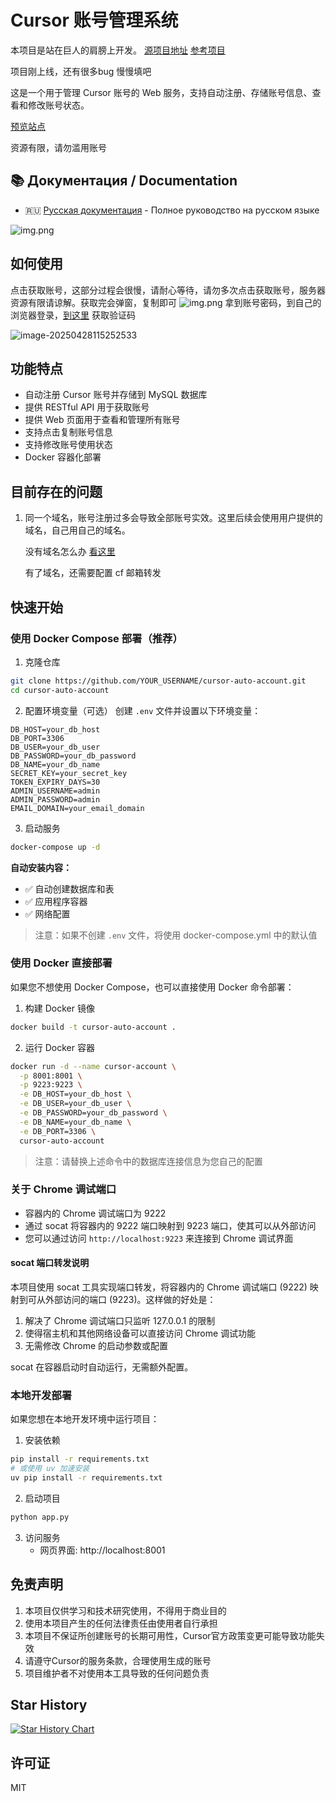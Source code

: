 # Cursor 账号管理系统

本项目是站在巨人的肩膀上开发。 [源项目地址](https://github.com/chengazhen/cursor-auto-free) [参考项目](https://github.com/yeongpin/cursor-free-vip)

项目刚上线，还有很多bug 慢慢填吧

这是一个用于管理 Cursor 账号的 Web 服务，支持自动注册、存储账号信息、查看和修改账号状态。

[预览站点](https://cursor-account.zoowayss.dpdns.org)

资源有限，请勿滥用账号

## 📚 Документация / Documentation

- 🇷🇺 [Русская документация](README_RU.md) - Полное руководство на русском языке


![img.png](./.assets/image.png)

## 如何使用

点击获取账号，这部分过程会很慢，请耐心等待，请勿多次点击获取账号，服务器资源有限请谅解。获取完会弹窗，复制即可
![img.png](./.assets/image-1745820621145.png)
拿到账号密码，到自己的浏览器登录，[到这里](https://tempmail.plus/en/#!) 获取验证码


![image-20250428115252533](./.assets/image-20250428115252533.png)

## 功能特点

- 自动注册 Cursor 账号并存储到 MySQL 数据库
- 提供 RESTful API 用于获取账号
- 提供 Web 页面用于查看和管理所有账号
- 支持点击复制账号信息
- 支持修改账号使用状态
- Docker 容器化部署

## 目前存在的问题

1. 同一个域名，账号注册过多会导致全部账号实效。这里后续会使用用户提供的域名，自己用自己的域名。

   没有域名怎么办  [看这里](https://linux.do/t/topic/26864)

   有了域名，还需要配置 cf 邮箱转发

## 快速开始

### 使用 Docker Compose 部署（推荐）

1. 克隆仓库
```bash
git clone https://github.com/YOUR_USERNAME/cursor-auto-account.git
cd cursor-auto-account
```

2. 配置环境变量（可选）
创建 `.env` 文件并设置以下环境变量：
```
DB_HOST=your_db_host
DB_PORT=3306
DB_USER=your_db_user
DB_PASSWORD=your_db_password
DB_NAME=your_db_name
SECRET_KEY=your_secret_key
TOKEN_EXPIRY_DAYS=30
ADMIN_USERNAME=admin
ADMIN_PASSWORD=admin
EMAIL_DOMAIN=your_email_domain
```

3. 启动服务
```bash
docker-compose up -d
```

**自动安装内容：**
- ✅ 自动创建数据库和表
- ✅ 应用程序容器
- ✅ 网络配置

> 注意：如果不创建 `.env` 文件，将使用 docker-compose.yml 中的默认值

### 使用 Docker 直接部署

如果您不想使用 Docker Compose，也可以直接使用 Docker 命令部署：

1. 构建 Docker 镜像
```bash
docker build -t cursor-auto-account .
```

2. 运行 Docker 容器
```bash
docker run -d --name cursor-account \
  -p 8001:8001 \
  -p 9223:9223 \
  -e DB_HOST=your_db_host \
  -e DB_USER=your_db_user \
  -e DB_PASSWORD=your_db_password \
  -e DB_NAME=your_db_name \
  -e DB_PORT=3306 \
  cursor-auto-account
```

> 注意：请替换上述命令中的数据库连接信息为您自己的配置

### 关于 Chrome 调试端口

- 容器内的 Chrome 调试端口为 9222
- 通过 socat 将容器内的 9222 端口映射到 9223 端口，使其可以从外部访问
- 您可以通过访问 `http://localhost:9223` 来连接到 Chrome 调试界面

#### socat 端口转发说明

本项目使用 socat 工具实现端口转发，将容器内的 Chrome 调试端口 (9222) 映射到可从外部访问的端口 (9223)。这样做的好处是：

1. 解决了 Chrome 调试端口只监听 127.0.0.1 的限制
2. 使得宿主机和其他网络设备可以直接访问 Chrome 调试功能
3. 无需修改 Chrome 的启动参数或配置

socat 在容器启动时自动运行，无需额外配置。

### 本地开发部署

如果您想在本地开发环境中运行项目：

1. 安装依赖
```bash
pip install -r requirements.txt
# 或使用 uv 加速安装
uv pip install -r requirements.txt
```

2. 启动项目
```bash
python app.py
```

3. 访问服务
   - 网页界面: http://localhost:8001

## 免责声明

1. 本项目仅供学习和技术研究使用，不得用于商业目的
2. 使用本项目产生的任何法律责任由使用者自行承担
3. 本项目不保证所创建账号的长期可用性，Cursor官方政策变更可能导致功能失效
4. 请遵守Cursor的服务条款，合理使用生成的账号
5. 项目维护者不对使用本工具导致的任何问题负责
## Star History

[![Star History Chart](https://api.star-history.com/svg?repos=zoowayss/cursor-auto-account&type=Date)](https://www.star-history.com/#zoowayss/cursor-auto-account&Date)
## 许可证

MIT
